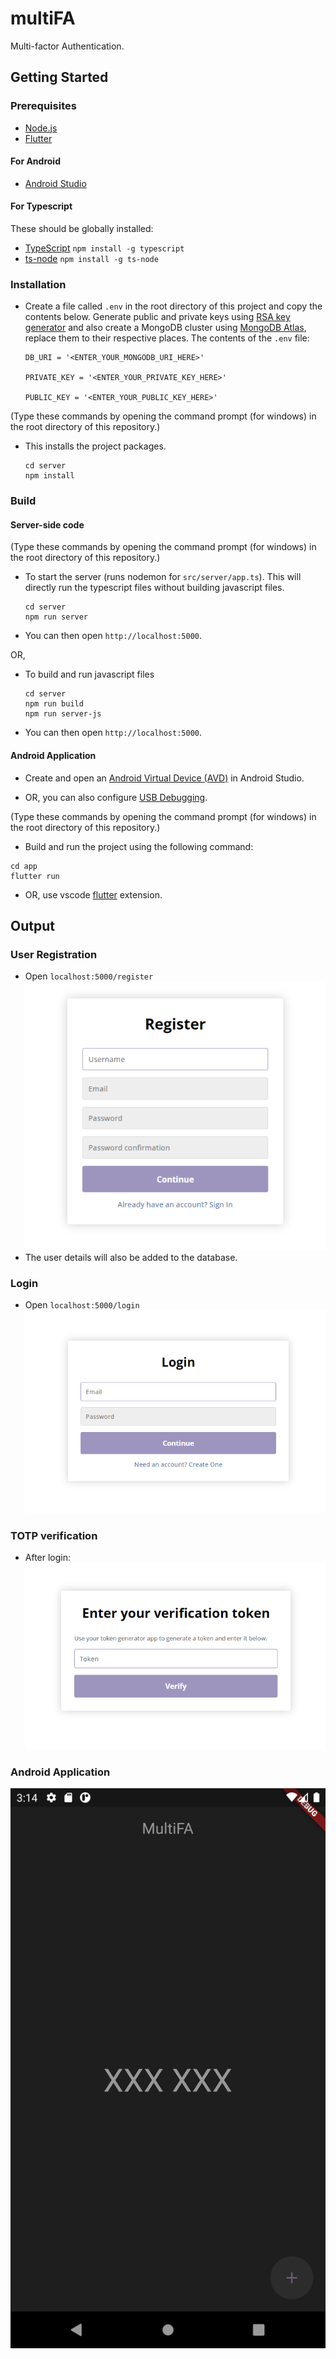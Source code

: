# multiFA
Multi-factor Authentication.

## Getting Started
### Prerequisites
* [Node.js](https://nodejs.org/en/)
* [Flutter](https://docs.flutter.dev/get-started/install)

#### For Android
* [Android Studio](https://developer.android.com/studio)

#### For Typescript
These should be globally installed:
* [TypeScript](https://www.typescriptlang.org/download) `npm install -g typescript`
* [ts-node](https://www.npmjs.com/package/ts-node) `npm install -g ts-node`

### Installation
* Create a file called `.env` in the root directory of this project and copy the contents below. Generate public and private keys using [RSA key generator](https://travistidwell.com/jsencrypt/demo/) and also create a MongoDB cluster using [MongoDB Atlas](https://www.mongodb.com/atlas), replace them to their respective places. The contents of the `.env` file:
	```
	DB_URI = '<ENTER_YOUR_MONGODB_URI_HERE>'

	PRIVATE_KEY = '<ENTER_YOUR_PRIVATE_KEY_HERE>'

	PUBLIC_KEY = '<ENTER_YOUR_PUBLIC_KEY_HERE>'
	```

(Type these commands by opening the command prompt (for windows) in the root directory of this repository.)
* This installs the project packages.
	```
	cd server
	npm install
	```
### Build
#### Server-side code
(Type these commands by opening the command prompt (for windows) in the root directory of this repository.)
* To start the server (runs nodemon for `src/server/app.ts`). This will directly run the typescript files without building javascript files.
	```
	cd server
	npm run server
	```
* You can then open `http://localhost:5000`.

OR,
* To build and run javascript files 
	```
	cd server
	npm run build
	npm run server-js
	```
* You can then open `http://localhost:5000`.

#### Android Application
* Create and open an [Android Virtual Device (AVD)](https://developer.android.com/studio/run/managing-avds) in Android Studio.

* OR, you can also configure [USB Debugging](https://developer.android.com/studio/debug/dev-options).

(Type these commands by opening the command prompt (for windows) in the root directory of this repository.)
* Build and run the project using the following command:
```
cd app
flutter run
```
* OR, use vscode [flutter](https://marketplace.visualstudio.com/items?itemName=Dart-Code.flutter) extension.


## Output
### User Registration
* Open `localhost:5000/register`\
![](img/register.png)
* The user details will also be added to the database.

### Login
* Open `localhost:5000/login`\
![](img/login.png)

### TOTP verification
* After login:\
![](img/totp.png)

### Android Application
![](img/app.png)
